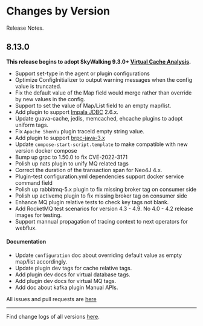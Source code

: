 Changes by Version
==================
Release Notes.

8.13.0
------------------

**This release begins to adopt SkyWalking 9.3.0+ [Virtual Cache Analysis](https://skywalking.apache.org/docs/main/next/en/setup/service-agent/virtual-cache/).**

* Support set-type in the agent or plugin configurations
* Optimize ConfigInitializer to output warning messages when the config value is truncated.
* Fix the default value of the Map field would merge rather than override by new values in the config.
* Support to set the value of Map/List field to an empty map/list.
* Add plugin to support [Impala JDBC](https://www.cloudera.com/downloads/connectors/impala/jdbc/2-6-29.html) 2.6.x.
* Update guava-cache, jedis, memcached, ehcache plugins to adopt uniform tags.
* Fix `Apache ShenYu` plugin traceId empty string value. 
* Add plugin to support [brpc-java-3.x](https://github.com/baidu/starlight/tree/brpc-java-v3)
* Update `compose-start-script.template` to make compatible with new version docker compose
* Bump up grpc to 1.50.0 to fix CVE-2022-3171
* Polish up nats plugin to unify MQ related tags  
* Correct the duration of the transaction span for Neo4J 4.x.
* Plugin-test configuration.yml dependencies support docker service command field
* Polish up rabbitmq-5.x plugin to fix missing broker tag on consumer side
* Polish up activemq plugin to fix missing broker tag on consumer side
* Enhance MQ plugin relative tests to check key tags not blank.
* Add RocketMQ test scenarios for version 4.3 - 4.9. No 4.0 - 4.2 release images for testing.
* Support mannual propagation of tracing context to next operators for webflux.

#### Documentation

* Update `configuration` doc about overriding default value as empty map/list accordingly.
* Update plugin dev tags for cache relative tags.
* Add plugin dev docs for virtual database tags.
* Add plugin dev docs for virtual MQ tags.
* Add doc about kafka plugin Manual APIs.

All issues and pull requests are [here](https://github.com/apache/skywalking/milestone/150?closed=1)

------------------
Find change logs of all versions [here](changes).
